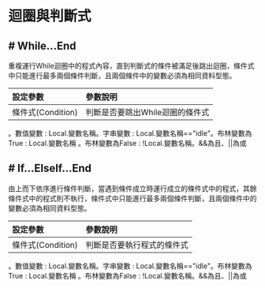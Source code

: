 # 迴圈與判斷式

## \# While...End

重複運行While迴圈中的程式內容，直到判斷式的條件被滿足後跳出迴圈，條件式中只能進行最多兩個條件判斷，且兩個條件中的變數必須為相同資料型態。

| 設定參數 | 參數說明 |
| :--- | :--- |
| 條件式\(Condition\) | 判斷是否要跳出While迴圈的條件式 |

。數值變數 : Local.變數名稱。字串變數 : Local.變數名稱=="idle"。布林變數為True : Local.變數名稱
。布林變數為False : !Local.變數名稱。&&為且、||為或


## \# If...ElseIf...End

由上而下依序進行條件判斷，當遇到條件成立時運行成立的條件式中的程式，其餘條件式中的程式則不執行，條件式中只能進行最多兩個條件判斷，且兩個條件中的變數必須為相同資料型態。

| 設定參數 | 參數說明 |
| :--- | :--- |
| 條件式\(Condition\) | 判斷是否要執行程式的條件式 |

。數值變數 : Local.變數名稱。字串變數 : Local.變數名稱=="idle"。布林變數為True : Local.變數名稱
。布林變數為False : !Local.變數名稱。&&為且、||為或
